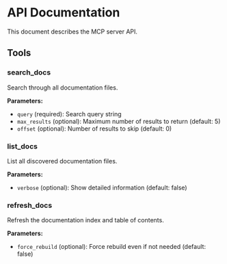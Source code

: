 # API Documentation

This document describes the MCP server API.

## Tools

### search_docs
Search through all documentation files.

**Parameters:**
- `query` (required): Search query string
- `max_results` (optional): Maximum number of results to return (default: 5)
- `offset` (optional): Number of results to skip (default: 0)

### list_docs
List all discovered documentation files.

**Parameters:**
- `verbose` (optional): Show detailed information (default: false)

### refresh_docs
Refresh the documentation index and table of contents.

**Parameters:**
- `force_rebuild` (optional): Force rebuild even if not needed (default: false)